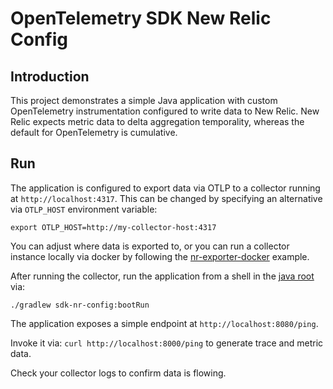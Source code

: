 # OpenTelemetry SDK New Relic Config

## Introduction

This project demonstrates a simple Java application with custom OpenTelemetry instrumentation configured to write data to New Relic. New Relic expects metric data to delta aggregation temporality, whereas the default for OpenTelemetry is cumulative.

## Run

The application is configured to export data via OTLP to a collector running at `http://localhost:4317`. This can be changed by specifying an alternative via `OTLP_HOST` environment variable:
```shell
export OTLP_HOST=http://my-collector-host:4317
```

You can adjust where data is exported to, or you can run a collector instance locally via docker by following the [nr-exporter-docker](../../collector/nr-exporter-docker/README.md) example.

After running the collector, run the application from a shell in the [java root](../) via:
```
./gradlew sdk-nr-config:bootRun
```

The application exposes a simple endpoint at `http://localhost:8080/ping`.

Invoke it via: `curl http://localhost:8000/ping` to generate trace and metric data.

Check your collector logs to confirm data is flowing.